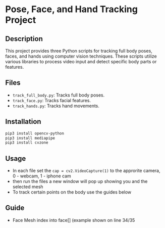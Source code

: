 # Pose, Face, and Hand Tracking Project

## Description

This project provides three Python scripts for tracking full body poses, faces, and hands using computer vision techniques. These scripts utilize various libraries to process video input and detect specific body parts or features.

## Files

- `track_full_body.py`: Tracks full body poses.
- `track_face.py`: Tracks facial features.
- `track_hands.py`: Tracks hand movements.

## Installation


```bash
pip3 install opencv-python 
pip3 install mediapipe
pip3 install cvzone
```

## Usage

 - In each file set the ```cap = cv2.VideoCapture(1)``` to the approrite camera, 0 - webcam, 1 - iphone cam
 - then run the files a new window will pop up showing you and the selected mesh
 - To track certain points on the body use the guides below

## Guide

 - Face Mesh
   index into face[] (example shown on line 34/35
   

